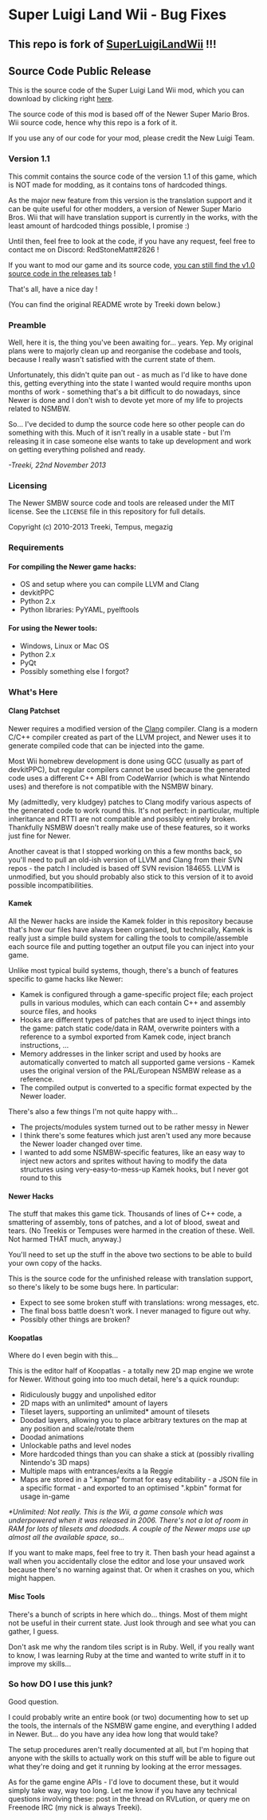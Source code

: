 # Super Luigi Land Wii - Bug Fixes  
## This repo is fork of [SuperLuigiLandWii](https://github.com/RedStoneMatt/SuperLuigiLandWii/tree/master) !!!
## Source Code Public Release

This is the source code of the Super Luigi Land Wii mod, which you can download by clicking right [here](https://www.youtube.com/watch?v=bBvLkyd-TBI).

The source code of this mod is based off of the Newer Super Mario Bros. Wii source code, hence why this repo is a fork of it.

If you use any of our code for your mod, please credit the New Luigi Team.

### Version 1.1
This commit contains the source code of the version 1.1 of this game, which is NOT made for modding, as it contains tons of hardcoded things.

As the major new feature from this version is the translation support and it can be quite useful for other modders, a version of Newer Super Mario Bros. Wii that will have translation support is currently in the works, with the least amount of hardcoded things possible, I promise :)

Until then, feel free to look at the code, if you have any request, feel free to contact me on Discord: RedStoneMatt#2826 !

If you want to mod our game and its source code, [you can still find the v1.0 source code in the releases tab](https://github.com/RedStoneMatt/SuperLuigiLandWii/releases/tag/v1.0) !

That's all, have a nice day !

(You can find the original README wrote by Treeki down below.)

### Preamble

Well, here it is, the thing you've been awaiting for... years. Yep.
My original plans were to majorly clean up and reorganise the codebase and
tools, because I really wasn't satisfied with the current state of them.

Unfortunately, this didn't quite pan out - as much as I'd like to have done
this, getting everything into the state I wanted would require months upon
months of work - something that's a bit difficult to do nowadays, since Newer
is done and I don't wish to devote yet more of my life to projects related to
NSMBW.

So... I've decided to dump the source code here so other people can do
something with this. Much of it isn't really in a usable state - but I'm
releasing it in case someone else wants to take up development and work on
getting everything polished and ready.

*-Treeki, 22nd November 2013*

### Licensing

The Newer SMBW source code and tools are released under the MIT license.
See the `LICENSE` file in this repository for full details.

Copyright (c) 2010-2013 Treeki, Tempus, megazig

### Requirements

#### For compiling the Newer game hacks:

- OS and setup where you can compile LLVM and Clang
- devkitPPC
- Python 2.x
- Python libraries: PyYAML, pyelftools

#### For using the Newer tools:

- Windows, Linux or Mac OS
- Python 2.x
- PyQt
- Possibly something else I forgot?

### What's Here

#### Clang Patchset

Newer requires a modified version of the [Clang](http://www.llvm.org)
compiler. Clang is a modern C/C++ compiler created as part of the LLVM project,
and Newer uses it to generate compiled code that can be injected into the game.

Most Wii homebrew development is done using GCC (usually as part of devkitPPC),
but regular compilers cannot be used because the generated code uses a
different C++ ABI from CodeWarrior (which is what Nintendo uses) and therefore
is not compatible with the NSMBW binary.

My (admittedly, very kludgey) patches to Clang modify various aspects of the
generated code to work round this. It's not perfect: in particular, multiple
inheritance and RTTI are not compatible and possibly entirely broken.
Thankfully NSMBW doesn't really make use of these features, so it works just
fine for Newer.

Another caveat is that I stopped working on this a few months back, so you'll
need to pull an old-ish version of LLVM and Clang from their SVN repos - the
patch I included is based off SVN revision 184655. LLVM is unmodified, but you
should probably also stick to this version of it to avoid possible
incompatibilities.

#### Kamek

All the Newer hacks are inside the Kamek folder in this repository because
that's how our files have always been organised, but technically, Kamek is
really just a simple build system for calling the tools to compile/assemble
each source file and putting together an output file you can inject into your
game.

Unlike most typical build systems, though, there's a bunch of features
specific to game hacks like Newer:

- Kamek is configured through a game-specific project file; each project
  pulls in various modules, which can each contain C++ and assembly source
  files, and hooks
- Hooks are different types of patches that are used to inject things into the
  game: patch static code/data in RAM, overwrite pointers with a reference to
  a symbol exported from Kamek code, inject branch instructions, ...
- Memory addresses in the linker script and used by hooks are automatically
  converted to match all supported game versions - Kamek uses the original
  version of the PAL/European NSMBW release as a reference.
- The compiled output is converted to a specific format expected by the
  Newer loader.

There's also a few things I'm not quite happy with...

- The projects/modules system turned out to be rather messy in Newer
- I think there's some features which just aren't used any more because the
  Newer loader changed over time.
- I wanted to add some NSMBW-specific features, like an easy way to inject
  new actors and sprites without having to modify the data structures using
  very-easy-to-mess-up Kamek hooks, but I never got round to this

#### Newer Hacks

The stuff that makes this game tick. Thousands of lines of C++ code, a
smattering of assembly, tons of patches, and a lot of blood, sweat and
tears. (No Treekis or Tempuses were harmed in the creation of these. Well.
Not harmed THAT much, anyway.)

You'll need to set up the stuff in the above two sections to be able to build
your own copy of the hacks.

This is the source code for the unfinished release with translation support,
so there's likely to be some bugs here. In particular:

- Expect to see some broken stuff with translations: wrong messages, etc.
- The final boss battle doesn't work. I never managed to figure out why.
- Possibly other things are broken?

#### Koopatlas

Where do I even begin with this...

This is the editor half of Koopatlas - a totally new 2D map engine we wrote
for Newer. Without going into too much detail, here's a quick roundup:

- Ridiculously buggy and unpolished editor
- 2D maps with an unlimited* amount of layers
- Tileset layers, supporting an unlimited* amount of tilesets
- Doodad layers, allowing you to place arbitrary textures on the map at any
  position and scale/rotate them
- Doodad animations
- Unlockable paths and level nodes
- More hardcoded things than you can shake a stick at (possibly rivalling
  Nintendo's 3D maps)
- Multiple maps with entrances/exits a la Reggie
- Maps are stored in a ".kpmap" format for easy editability - a JSON file in a
  specific format - and exported to an optimised ".kpbin" format for usage
  in-game

*\*Unlimited: Not really. This is the Wii, a game console which was
underpowered when it was released in 2006. There's not a lot of room in RAM
for lots of tilesets and doodads. A couple of the Newer maps use up almost all
the available space, so...*

If you want to make maps, feel free to try it. Then bash your head against a
wall when you accidentally close the editor and lose your unsaved work because
there's no warning against that. Or when it crashes on you, which might happen.

#### Misc Tools

There's a bunch of scripts in here which do... things. Most of them might not
be useful in their current state. Just look through and see what you can
gather, I guess.

Don't ask me why the random tiles script is in Ruby. Well, if you really want
to know, I was learning Ruby at the time and wanted to write stuff in it to
improve my skills...


### So how DO I use this junk?

Good question.

I could probably write an entire book (or two) documenting how to set up the
tools, the internals of the NSMBW game engine, and everything I added in Newer.
But... do you have any idea how long that would take?

The setup procedures aren't really documented at all, but I'm hoping that
anyone with the skills to actually work on this stuff will be able to figure
out what they're doing and get it running by looking at the error messages.

As for the game engine APIs - I'd love to document these, but it would simply
take way, way too long. Let me know if you have any technical questions
involving these: post in the thread on RVLution, or query me on Freenode IRC
(my nick is always Treeki).
